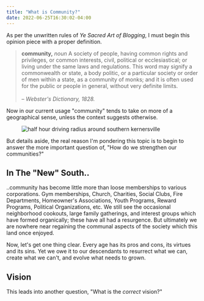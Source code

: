 ```yaml
---
title: "What is Community?"
date: 2022-06-25T16:30:02-04:00
---
```


As per the unwritten rules of *Ye Sacred Art of Blogging*, I must begin this opinion piece with a proper definition.

> **community,** *noun*
> A society of people, having common rights and privileges, or common interests, civil, political or ecclesiastical; or living under the same laws and regulations. This word may signify a commonwealth or state, a body politic, or a particular society or order of men within a state, as a community of monks; and it is often used for the public or people in general, without very definite limits.
<br> <br>
> &ndash; *Webster's Dictionary, 1828.*

Now in our current usage "community" tends to take on more of a geographical sense, unless the context suggests otherwise. 


<figure>
  <img 
    class="pure-img" 
    alt="half hour driving radius around southern kernersville" 
    src="/img/kville-radius.jpg">
</figure>

But details aside, the real reason I'm pondering this topic is to begin to answer the more important question of, "How do we strengthen our communities?"

## In The "New" South..
..community has become little more than loose memberships to various corporations. Gym memberships, Church, Charities, Social Clubs, Fire Departments, Homeowner's Associations, Youth Programs, Reward Programs, Political Organizations, etc. We still see the occasional neighborhood cookouts, large family gatherings, and interest groups which have formed organically; these have all had a resurgence. But ultimately we are nowhere near regaining the communal aspects of the society which this land once enjoyed. 

Now, let's get one thing clear. Every age has its pros and cons, its virtues and its sins. Yet we owe it to our descendants to resurrect what we can, create what we can't, and evolve what needs to grown. 

## Vision

This leads into another question, "What is the *correct* vision?"
